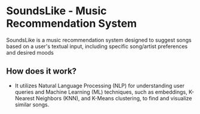 # SoundsLike - Music Recommendation System
SoundsLike is a music recommendation system designed to suggest songs based on a user's textual input, including specific song/artist preferences and desired moods



## How does it work? 
* It utilizes Natural Language Processing (NLP) for understanding user queries and Machine Learning (ML) techniques, such as embeddings, K-Nearest Neighbors (KNN), and K-Means clustering, to find and visualize similar songs.
